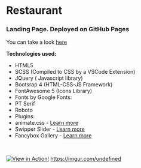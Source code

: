 # Restaurant 

### Landing Page. Deployed on GitHub Pages

You can take a look [here](https://higueradev.github.io/restaurant)

**Technologies used:**

- HTML5
- SCSS (Compiled to CSS by a VSCode Extension)
- JQuery ( Javascript library)
- Bootsrap 4 (HTML-CSS-JS Framework)
- FontAwesome 5 (Icons Library)
- Fonts by Google Fonts: 
 - PT Serif 
 - Roboto
- Plugins: 
 - animate.css - <a href="https://animate.style/" target="_blank">Learn more</a>
 - Swipper Slider -  <a href="https://swiperjs.com/get-started/" target="_blank">Learn more</a>
 - Fancybox Gallery - <a href="http://fancyapps.com/fancybox/3/" target="_blank">Learn more</a>

<br>

[![View in Action!](https://i.imgur.com/RckL040.jpg0 "View in Action!")](https://higueradev.github.io/restaurant "View in Action!")
https://imgur.com/undefined